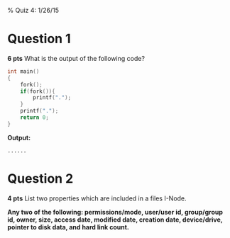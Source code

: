 % Quiz 4: 1/26/15

# Question 1
**6 pts** What is the output of the following code?

~~~c
int main()
{
	fork();
	if(fork()){
		printf(".");
	}
	printf(".");
	return 0;
}
~~~

**Output:**

~~~
......
~~~

# Question 2
**4 pts** List two properties which are included in a files I-Node.

**Any two of the following: permissions/mode, user/user id, group/group id, owner, size, access date, modified date, creation date, device/drive, pointer to disk data, and hard link count.**

